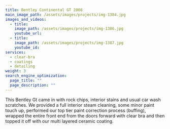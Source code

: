 ```yaml
---
title: Bentley Continental GT 2008
main_image_path: /assets/images/projects/img-1384.jpg
images_and_videos:
  - title:
    image_path: /assets/images/projects/img-1386.jpg
    youtube_url:
  - title:
    image_path: /assets/images/projects/img-1387.jpg
    youtube_id:
services:
  - clear-bra
  - coatings
  - detailing
weight: 3
search_engine_optimization:
  page_title: ""
  page_description: ""
---
```



This Bentley Gt came in with rock chips, interior stains and usual car wash scratches. We provided a full interior steam cleaning, some minor paint touch up, performed our top tier paint correction process (buffing), wrapped the entire front end from the doors forward with clear bra and then topped it off with our multi layered ceramic coating.
